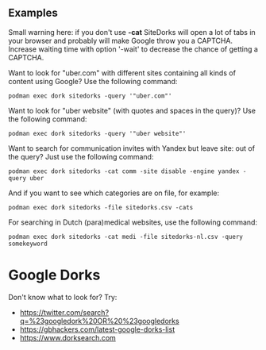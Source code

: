 ## Examples
Small warning here: if you don't use **-cat** SiteDorks will open a lot of tabs in your browser and probably will make Google throw you a CAPTCHA. Increase waiting time with option '-wait' to decrease the chance of getting a CAPTCHA.

Want to look for "uber.com" with different sites containing all kinds of content using Google? Use the following command:
```
podman exec dork sitedorks -query '"uber.com"'
```
Want to look for "uber website" (with quotes and spaces in the query)? Use the following command:
```
podman exec dork sitedorks -query '"uber website"'
```
Want to search for communication invites with Yandex but leave site: out of the query? Just use the following command:
```
podman exec dork sitedorks -cat comm -site disable -engine yandex -query uber
```
And if you  want to see which categories are on file, for example:
```
podman exec dork sitedorks -file sitedorks.csv -cats
```

For searching in Dutch (para)medical websites, use the following command:
```
podman exec dork sitedorks -cat medi -file sitedorks-nl.csv -query somekeyword
```

# Google Dorks
Don't know what to look for? 
Try:
* https://twitter.com/search?q=%23googledork%20OR%20%23googledorks
* https://gbhackers.com/latest-google-dorks-list
* https://www.dorksearch.com


